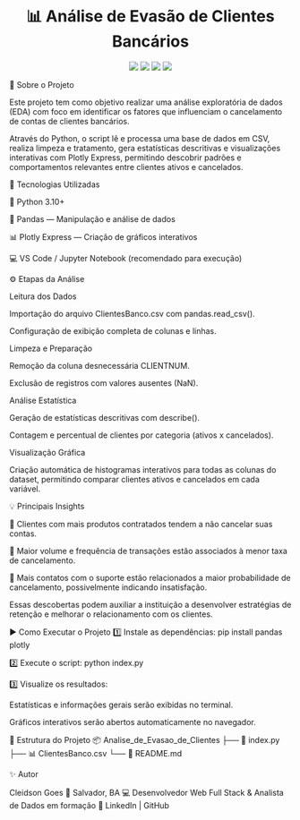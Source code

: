 <h1 align="center">📊 Análise de Evasão de Clientes Bancários</h1> <p align="center"> <img src="https://img.shields.io/badge/Python-3.10+-blue?logo=python&logoColor=white" /> <img src="https://img.shields.io/badge/Pandas-Data%20Analysis-orange?logo=pandas&logoColor=white" /> <img src="https://img.shields.io/badge/Plotly-Interactive%20Charts-9cf?logo=plotly&logoColor=white" /> <img src="https://img.shields.io/badge/Status-Em%20Desenvolvimento-success" /> </p>
🧠 Sobre o Projeto

Este projeto tem como objetivo realizar uma análise exploratória de dados (EDA) com foco em identificar os fatores que influenciam o cancelamento de contas de clientes bancários.

Através do Python, o script lê e processa uma base de dados em CSV, realiza limpeza e tratamento, gera estatísticas descritivas e visualizações interativas com Plotly Express, permitindo descobrir padrões e comportamentos relevantes entre clientes ativos e cancelados.

🧩 Tecnologias Utilizadas

🐍 Python 3.10+

🧮 Pandas — Manipulação e análise de dados

📊 Plotly Express — Criação de gráficos interativos

💻 VS Code / Jupyter Notebook (recomendado para execução)

⚙️ Etapas da Análise

Leitura dos Dados

Importação do arquivo ClientesBanco.csv com pandas.read_csv().

Configuração de exibição completa de colunas e linhas.

Limpeza e Preparação

Remoção da coluna desnecessária CLIENTNUM.

Exclusão de registros com valores ausentes (NaN).

Análise Estatística

Geração de estatísticas descritivas com describe().

Contagem e percentual de clientes por categoria (ativos x cancelados).

Visualização Gráfica

Criação automática de histogramas interativos para todas as colunas do dataset, permitindo comparar clientes ativos e cancelados em cada variável.

💡 Principais Insights

🔹 Clientes com mais produtos contratados tendem a não cancelar suas contas.

🔹 Maior volume e frequência de transações estão associados à menor taxa de cancelamento.

🔹 Mais contatos com o suporte estão relacionados a maior probabilidade de cancelamento, possivelmente indicando insatisfação.

Essas descobertas podem auxiliar a instituição a desenvolver estratégias de retenção e melhorar o relacionamento com os clientes.

▶️ Como Executar o Projeto
1️⃣ Instale as dependências:
pip install pandas plotly

2️⃣ Execute o script:
python index.py

3️⃣ Visualize os resultados:

Estatísticas e informações gerais serão exibidas no terminal.

Gráficos interativos serão abertos automaticamente no navegador.

📁 Estrutura do Projeto
📦 Analise_de_Evasao_de_Clientes
├── 📄 index.py
├── 📊 ClientesBanco.csv
└── 📘 README.md

✨ Autor

Cleidson Goes
📍 Salvador, BA
💻 Desenvolvedor Web Full Stack & Analista de Dados em formação
🔗 LinkedIn
 | GitHub
